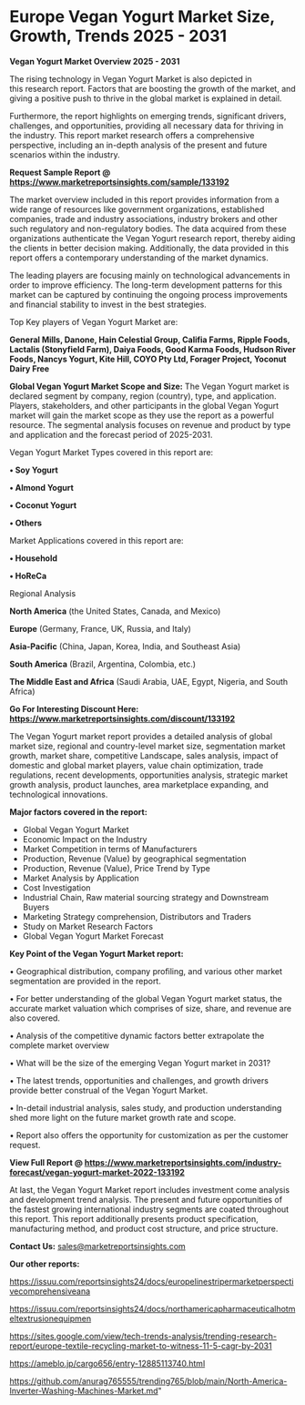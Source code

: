  # Europe Vegan Yogurt Market Size, Growth, Trends 2025 - 2031

<Strong> Vegan Yogurt Market Overview 2025 - 2031</strong>

The rising technology in Vegan Yogurt Market is also depicted in this research report. Factors that are boosting the growth of the market, and giving a positive push to thrive in the global market is explained in detail.

Furthermore, the report highlights on emerging trends, significant drivers, challenges, and opportunities, providing all necessary data for thriving in the industry. This report market research offers a comprehensive perspective, including an in-depth analysis of the present and future scenarios within the industry.

<strong>Request Sample Report @ <a href=https://www.marketreportsinsights.com/sample/133192>https://www.marketreportsinsights.com/sample/133192</a></strong>

The market overview included in this report provides information from a wide range of resources like government organizations, established companies, trade and industry associations, industry brokers and other such regulatory and non-regulatory bodies. The data acquired from these organizations authenticate the Vegan Yogurt research report, thereby aiding the clients in better decision making. Additionally, the data provided in this report offers a contemporary understanding of the market dynamics.

The leading players are focusing mainly on technological advancements in order to improve efficiency. The long-term development patterns for this market can be captured by continuing the ongoing process improvements and financial stability to invest in the best strategies.

Top Key players of Vegan Yogurt Market are:

<strong>General Mills, Danone, Hain Celestial Group, Califia Farms, Ripple Foods, Lactalis (Stonyfield Farm), Daiya Foods, Good Karma Foods, Hudson River Foods, Nancys Yogurt, Kite Hill, COYO Pty Ltd, Forager Project, Yoconut Dairy Free</strong>

<strong><b>Global Vegan Yogurt Market Scope and Size:</b></strong>
The Vegan Yogurt market is declared segment by company, region (country), type, and application. Players, stakeholders, and other participants in the global Vegan Yogurt market will gain the market scope as they use the report as a powerful resource. The segmental analysis focuses on revenue and product by type and application and the forecast period of 2025-2031.

Vegan Yogurt Market Types covered in this report are:

<strong>• Soy Yogurt

• Almond Yogurt

• Coconut Yogurt

• Others</strong>

Market Applications covered in this report are:

<strong>• Household

• HoReCa</strong> 

Regional Analysis

<strong>North America</strong> (the United States, Canada, and Mexico)

<strong>Europe</strong> (Germany, France, UK, Russia, and Italy)

<strong>Asia-Pacific</strong> (China, Japan, Korea, India, and Southeast Asia)

<strong>South America</strong> (Brazil, Argentina, Colombia, etc.)

<strong>The Middle East and Africa</strong> (Saudi Arabia, UAE, Egypt, Nigeria, and South Africa)

<strong>Go For Interesting Discount Here: <a href=https://www.marketreportsinsights.com/discount/133192>https://www.marketreportsinsights.com/discount/133192</a></strong>

The Vegan Yogurt market report provides a detailed analysis of global market size, regional and country-level market size, segmentation market growth, market share, competitive Landscape, sales analysis, impact of domestic and global market players, value chain optimization, trade regulations, recent developments, opportunities analysis, strategic market growth analysis, product launches, area marketplace expanding, and technological innovations.

<strong><b>Major factors covered in the report:</b></strong>
<ul>
  <li>Global Vegan Yogurt Market </li>
  <li>Economic Impact on the Industry</li>
  <li>Market Competition in terms of Manufacturers</li>
  <li>Production, Revenue (Value) by geographical segmentation</li>
  <li>Production, Revenue (Value), Price Trend by Type</li>
  <li>Market Analysis by Application</li>
  <li>Cost Investigation</li>
  <li>Industrial Chain, Raw material sourcing strategy and Downstream Buyers</li>
  <li>Marketing Strategy comprehension, Distributors and Traders</li>
  <li>Study on Market Research Factors</li>
  <li>Global Vegan Yogurt Market Forecast</li>
</ul>

<strong><b>Key Point of the Vegan Yogurt Market report:</b></strong>

• Geographical distribution, company profiling, and various other market segmentation are provided in the report.

• For better understanding of the global Vegan Yogurt market status, the accurate market valuation which comprises of size, share, and revenue are also covered.

• Analysis of the competitive dynamic factors better extrapolate the complete market overview

• What will be the size of the emerging Vegan Yogurt market in 2031?

• The latest trends, opportunities and challenges, and growth drivers provide better construal of the Vegan Yogurt Market.

• In-detail industrial analysis, sales study, and production understanding shed more light on the future market growth rate and scope.

• Report also offers the opportunity for customization as per the customer request.

<strong><b>View Full Report @ <a href=https://www.marketreportsinsights.com/industry-forecast/vegan-yogurt-market-2022-133192>https://www.marketreportsinsights.com/industry-forecast/vegan-yogurt-market-2022-133192</a></b></strong>


At last, the Vegan Yogurt Market report includes investment come analysis and development trend analysis. The present and future opportunities of the fastest growing international industry segments are coated throughout this report. This report additionally presents product specification, manufacturing method, and product cost structure, and price structure.

<strong>Contact Us:</strong>
sales@marketreportsinsights.com

<strong>Our other reports:</strong>

<a href=https://issuu.com/reportsinsights24/docs/europelinestripermarketperspectivecomprehensiveana>https://issuu.com/reportsinsights24/docs/europelinestripermarketperspectivecomprehensiveana</a>

<a href=https://issuu.com/reportsinsights24/docs/northamericapharmaceuticalhotmeltextrusionequipmen>https://issuu.com/reportsinsights24/docs/northamericapharmaceuticalhotmeltextrusionequipmen</a>

<a href=https://sites.google.com/view/tech-trends-analysis/trending-research-report/europe-textile-recycling-market-to-witness-11-5-cagr-by-2031>https://sites.google.com/view/tech-trends-analysis/trending-research-report/europe-textile-recycling-market-to-witness-11-5-cagr-by-2031</a>

<a href=https://ameblo.jp/cargo656/entry-12885113740.html>https://ameblo.jp/cargo656/entry-12885113740.html</a>

<a href=https://github.com/anurag765555/trending765/blob/main/North-America-Inverter-Washing-Machines-Market.md>https://github.com/anurag765555/trending765/blob/main/North-America-Inverter-Washing-Machines-Market.md</a>"
